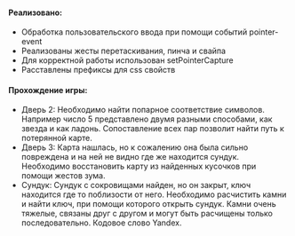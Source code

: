 ﻿#### Реализовано:
- Обработка пользовательского ввода при помощи событий pointer-event
- Реализованы жесты перетаскивания, пинча и свайпа
- Для корректной работы использован setPointerCapture
- Расставлены префиксы для css свойств

#### Прохождение игры:
- Дверь 2: Необходимо найти попарное соответствие символов. 
Например число 5 представлено двумя разными способами, как звезда и как ладонь.
Сопоставление всех пар позволит найти путь к потерянной карте.
- Дверь 3: Карта нашлась, но к сожалению она была сильно повреждена и на ней не видно где же находится сундук.
Необходимо восстановить карту из найденных кусочков при помощи жестов зума.
- Сундук: Сундук с сокровищами найден, но он закрыт, ключ находится где то поблизости от него.
Необходимо расчистить камни и найти ключ, при помощи которого открыть сундук. 
Камни очень тяжелые, связаны друг с другом и могут быть расчищены только последовательно. Кодовое слово Yandex.

